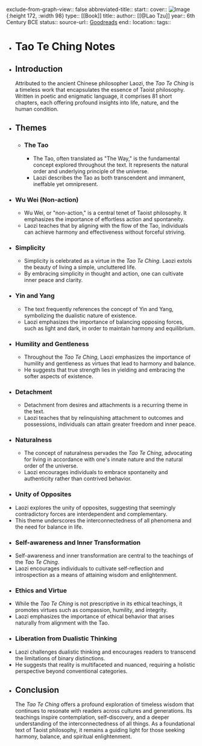 exclude-from-graph-view:: false
abbreviated-title::
start::
cover:: ![Image](    ){:height 172, :width 98}
type:: [[Book]]
title::
author:: [[@Lao Tzu]] 
year:: 6th Century BCE
status::
source-url:: [Goodreads]( )
end::
location::
tags::

- # Tao Te Ching Notes
- ## Introduction
  Attributed to the ancient Chinese philosopher Laozi, the *Tao Te Ching* is a timeless work that encapsulates the essence of Taoist philosophy. Written in poetic and enigmatic language, it comprises 81 short chapters, each offering profound insights into life, nature, and the human condition.
- ## Themes
	- ### The Tao
		- The Tao, often translated as "The Way," is the fundamental concept explored throughout the text. It represents the natural order and underlying principle of the universe.
		- Laozi describes the Tao as both transcendent and immanent, ineffable yet omnipresent.
- ### Wu Wei (Non-action)
	- Wu Wei, or "non-action," is a central tenet of Taoist philosophy. It emphasizes the importance of effortless action and spontaneity.
	- Laozi teaches that by aligning with the flow of the Tao, individuals can achieve harmony and effectiveness without forceful striving.
- ### Simplicity
	- Simplicity is celebrated as a virtue in the *Tao Te Ching*. Laozi extols the beauty of living a simple, uncluttered life.
	- By embracing simplicity in thought and action, one can cultivate inner peace and clarity.
- ### Yin and Yang
	- The text frequently references the concept of Yin and Yang, symbolizing the dualistic nature of existence.
	- Laozi emphasizes the importance of balancing opposing forces, such as light and dark, in order to maintain harmony and equilibrium.
- ### Humility and Gentleness
	- Throughout the *Tao Te Ching*, Laozi emphasizes the importance of humility and gentleness as virtues that lead to harmony and balance.
	- He suggests that true strength lies in yielding and embracing the softer aspects of existence.
- ### Detachment
	- Detachment from desires and attachments is a recurring theme in the text.
	- Laozi teaches that by relinquishing attachment to outcomes and possessions, individuals can attain greater freedom and inner peace.
- ### Naturalness
	- The concept of naturalness pervades the *Tao Te Ching*, advocating for living in accordance with one's innate nature and the natural order of the universe.
	- Laozi encourages individuals to embrace spontaneity and authenticity rather than contrived behavior.
- ### Unity of Opposites
- Laozi explores the unity of opposites, suggesting that seemingly contradictory forces are interdependent and complementary.
- This theme underscores the interconnectedness of all phenomena and the need for balance in life.
- ### Self-awareness and Inner Transformation
- Self-awareness and inner transformation are central to the teachings of the *Tao Te Ching*.
- Laozi encourages individuals to cultivate self-reflection and introspection as a means of attaining wisdom and enlightenment.
- ### Ethics and Virtue
- While the *Tao Te Ching* is not prescriptive in its ethical teachings, it promotes virtues such as compassion, humility, and integrity.
- Laozi emphasizes the importance of ethical behavior that arises naturally from alignment with the Tao.
- ### Liberation from Dualistic Thinking
- Laozi challenges dualistic thinking and encourages readers to transcend the limitations of binary distinctions.
- He suggests that reality is multifaceted and nuanced, requiring a holistic perspective beyond conventional categories.
- ## Conclusion
  The *Tao Te Ching* offers a profound exploration of timeless wisdom that continues to resonate with readers across cultures and generations. Its teachings inspire contemplation, self-discovery, and a deeper understanding of the interconnectedness of all things. As a foundational text of Taoist philosophy, it remains a guiding light for those seeking harmony, balance, and spiritual enlightenment.